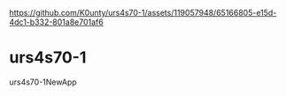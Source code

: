 


https://github.com/K0unty/urs4s70-1/assets/119057948/65166805-e15d-4dc1-b332-801a8e701af6



# urs4s70-1
urs4s70-1NewApp
